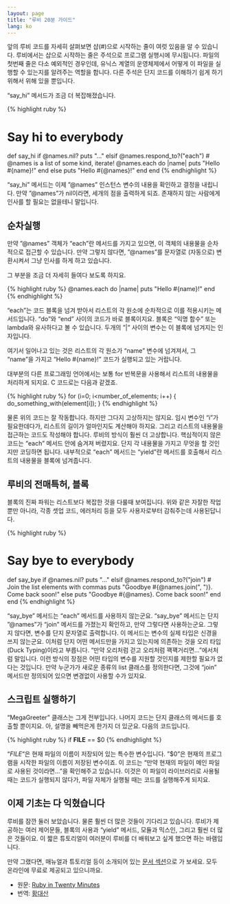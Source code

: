 ```yaml
---
layout: page
title: "루비 20분 가이드"
lang: ko
---
```


앞의 루비 코드를 자세히 살펴보면 샵(#)으로 시작하는 줄이 여럿 있음을 알 수 있습니다. 루비에서는 샵으로 시작하는 줄은
주석으로 프로그램 실행시에 무시됩니다. 파일의 첫번째 줄은 다소 예외적인 경우인데, 유닉스 계열의 운영체제에서 어떻게 이 파일을
실행할 수 있는지를 알려주는 역할을 합니다. 다른 주석은 단지 코드를 이해하기 쉽게 하기 위해서 위해 있을 뿐입니다.

“say\_hi” 메서드가 조금 더 복잡해졌습니다.

{% highlight ruby %}
# Say hi to everybody
def say_hi
  if @names.nil?
    puts "..."
  elsif @names.respond_to?("each")
    # @names is a list of some kind, iterate!
    @names.each do |name|
      puts "Hello #{name}!"
    end
  else
    puts "Hello #{@names}!"
  end
end
{% endhighlight %}

“say\_hi” 메서드는 이제 ”@names” 인스턴스 변수의 내용을 확인하고 결정을 내립니다. 만약 ”@names”가
nil이라면, 세개의 점을 출력하게 되죠. 존재하지 않는 사람에게 인사를 할 필요는 없을테니 말입니다.

## 순차실행

만약 ”@names” 객체가 “each”란 메서드를 가지고 있으면, 이 객체의 내용물을 순차적으로 접근할 수 있습니다. 만약
그렇지 않다면, ”@names”를 문자열로 (자동으로) 변환시켜서 그냥 인사를 하게 하고 있습니다.

그 부분을 조금 더 자세히 들여다 보도록 하지요.

{% highlight ruby %}
@names.each do |name|
  puts "Hello #{name}!"
end
{% endhighlight %}

“each”는 코드 블록을 넘겨 받아서 리스트의 각 원소에 순차적으로 이를 적용시키는 메서드입니다. “do”와 “end” 사이의
코드가 바로 블록이지요. 블록은 “익명 함수” 또는 lambda와 유사하다고 볼 수 있습니다. 두개의 ”\|” 사이의 변수는 이
블록에 넘겨지는 인자입니다.

여기서 일어나고 있는 것은 리스트의 각 원소가 “name” 변수에 넘겨져서, 그 “name”을 가지고 “Hello
#\{name}!” 코드가 실행되고 있는 거랍니다.

대부분의 다른 프로그래밍 언어에서는 보통 for 반복문을 사용해서 리스트의 내용물을 처리하게 되지요. C 코드로는 다음과 같겠죠.

{% highlight ruby %}
for (i=0; i<number_of_elements; i++)
{
  do_something_with(element[i]);
}
{% endhighlight %}

물론 위의 코드는 잘 작동합니다. 하지만 그다지 고상하지는 않지요. 임시 변수인 “i”가 필요한데다가, 리스트의 길이가 얼마인지도
계산해야 하지요. 그리고 리스트의 내용물을 접근하는 코드도 작성해야 합니다. 루비의 방식이 훨씬 더 고상합니다. 핵심적이지 않은
코드는 “each” 메서드 안에 숨겨져 버렸지요. 단지 각 내용물을 가지고 무엇을 할 것인지만 코딩하면 됩니다. 내부적으로
“each” 메서드는 “yield”란 메서드를 호출해서 리스트의 내용물을 블록에 넘겨줍니다.

## 루비의 전매특허, 블록

블록의 진짜 파워는 리스트보다 복잡한 것을 다룰때 보여집니다. 위와 같은 자잘한 작업 뿐만 아니라, 각종 셋업 코드, 에러처리
등을 모두 사용자로부터 감춰주는데 사용된답니다.

{% highlight ruby %}
# Say bye to everybody
def say_bye
  if @names.nil?
    puts "..."
  elsif @names.respond_to?("join")
    # Join the list elements with commas
    puts "Goodbye #{@names.join(", ")}.  Come back soon!"
  else
    puts "Goodbye #{@names}.  Come back soon!"
  end
end
{% endhighlight %}

“say\_bye” 메서드는 “each” 메서드를 사용하지 않는군요. “say\_bye” 메서드는 단지 ”@names”가
“join” 메서드를 가졌는지 확인하고, 만약 그렇다면 사용하는군요. 그렇지 않다면, 변수를 단지 문자열로 출력합니다. 이
메서드는 변수의 실제 타입은 신경을 쓰지 않는군요. 이처럼 단지 어떤 메서드만을 가지고 있는지에 의존하는 것을 오리 타입(Duck
Typing)이라고 부릅니다. “만약 오리처럼 걷고 오리처럼 꽥꽥거리면...”에서처럼 말입니다. 이런 방식의 장점은 어떤 타입의
변수를 지원할 것인지를 제한할 필요가 없다는 것입니다. 만약 누군가가 새로운 종류의 list 클래스를 정의한다면, 그것에
“join” 메서드만 정의되어 있으면 변경없이 사용할 수가 있지요.

## 스크립트 실행하기

“MegaGreeter” 클래스는 그게 전부입니다. 나머지 코드는 단지 클래스의 메서드를 호출할 뿐이지요. 아, 설명을 빼먹은게
한가지 더 있군요. 다음의 코드입니다.

{% highlight ruby %}
if __FILE__ == $0
{% endhighlight %}

“*FILE*“은 현재 파일의 이름이 저장되어 있는 특수한 변수입니다. ”$0”은 현재의 프로그램을 시작한 파일의 이름이 저장된
변수이죠. 이 코드는 “만약 현재의 파일이 메인 파일로 사용된 것이라면...”을 확인해주고 있습니다. 이것은 이 파일이
라이브러리로 사용될 때는 코드가 실행되지 않다가, 파일 자체가 실행될 때는 코드를 실행해주게 되지요.

## 이제 기초는 다 익혔습니다

루비를 잠깐 둘러 보았습니다. 물론 훨씬 더 많은 것들이 기다리고 있습니다. 루비가 제공하는 여러 제어문들, 블록의 사용과
“yield” 메서드, 모듈과 믹스인, 그리고 훨씬 더 많은 것들이요. 이 짧은 튜토리얼이 여러분이 루비를 더 배워보고 싶게
했으면 하는 바램입니다.

만약 그랬다면, 매뉴얼과 튜토리얼 등이 소개되어 있는 [문서 섹션](/ko/documentation)으로 가 보세요. 모두
온라인에 무료로 제공되고 있으니까요.

* 원문: [Ruby in Twenty Minutes][1]
* 번역: [황대산][2]



[1]: /en/documentation/quickstart
[2]: http://beyond.daesan.com
